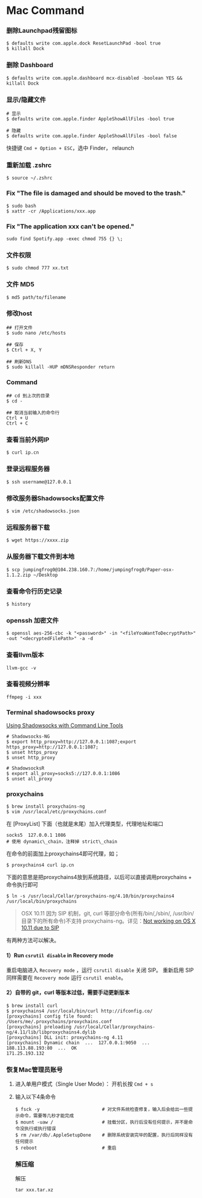Mac Command
===========

### 删除Launchpad残留图标

	$ defaults write com.apple.dock ResetLaunchPad -bool true
	$ killall Dock
	
### 删除 Dashboard

	$ defaults write com.apple.dashboard mcx-disabled -boolean YES && killall Dock
	
### 显示/隐藏文件

	# 显示
	$ defaults write com.apple.finder AppleShowAllFiles -bool true

	# 隐藏
	$ defaults write com.apple.finder AppleShowAllFiles -bool false
	
快捷键 `Cmd + Option + ESC`，选中 Finder， relaunch
	
### 重新加载 .zshrc

	$ source ~/.zshrc
	

### Fix "The file is damaged and should be moved to the trash."

	$ sudo bash
	$ xattr -cr /Applications/xxx.app
	
### Fix "The application xxx can't be opened."
	
	sudo find Spotify.app -exec chmod 755 {} \;

### 文件权限

	$ sudo chmod 777 xx.txt
	
### 文件 MD5

	$ md5 path/to/filename
	
### 修改host

	## 打开文件
	$ sudo nano /etc/hosts
	
	## 保存
	$ Ctrl + X, Y
	
	## 刷新DNS
	$ sudo killall -HUP mDNSResponder return

### Command

	## cd 到上次的目录
	$ cd - 
	
	## 取消当前输入的命令行
	Ctrl + U 
	Ctrl + C

### 查看当前外网IP

	$ curl ip.cn
	
### 登录远程服务器

	$ ssh username@127.0.0.1
	
### 修改服务器Shadowsocks配置文件

	$ vim /etc/shadowsocks.json
	
### 远程服务器下载

	$ wget https://xxxx.zip
	
### 从服务器下载文件到本地

	$ scp jumpingfrog0@104.238.160.7:/home/jumpingfrog0/Paper-osx-1.1.2.zip ~/Desktop
	
### 查看命令行历史记录

	$ history
		
### openssh 加密文件

	$ openssl aes-256-cbc -k "<password>" -in "<fileYouWantToDecryptPath>" -out "<decryptedFilePath>" -a -d
	
### 查看llvm版本

	llvm-gcc -v
	
### 查看视频分辨率

	ffmpeg -i xxx
	
### Terminal shadowsocks proxy

[Using Shadowsocks with Command Line Tools](https://github.com/shadowsocks/shadowsocks/wiki/Using-Shadowsocks-with-Command-Line-Tools)

	# Shadowsocks-NG
	$ export http_proxy=http://127.0.0.1:1087;export https_proxy=http://127.0.0.1:1087;
	$ unset https_proxy
	$ unset http_proxy
	
	# ShadowsocksR
	$ export all_proxy=socks5://127.0.0.1:1086
	$ unset all_proxy
	
### proxychains

	$ brew install proxychains-ng
	$ vim /usr/local/etc/proxychains.conf
	
在 [ProxyList] 下面（也就是末尾）加入代理类型，代理地址和端口
	
	socks5  127.0.0.1 1086
	# 使用 dynamic\_chain，注释掉 strict\_chain

在命令的前面加上proxychains4即可代理，如；
	
	$ proxychains4 curl ip.cn
	
下面的意思是把proxychains4放到系统路径，以后可以直接调用proxychains + 命令执行即可

	$ ln -s /usr/local/Cellar/proxychains-ng/4.10/bin/proxychains4 /usr/local/bin/proxychains
	
> OSX 10.11 因为 SIP 机制，git, curl 等部分命令(所有/bin/,/sbin/, /usr/bin/目录下的所有命令)不支持 proxychains-ng。详见：[Not working on OS X 10.11 due to SIP](https://github.com/rofl0r/proxychains-ng/issues/78)

有两种方法可以解决。

#### 1）Run `csrutil disable` in Recovery mode

重启电脑进入 `Recovery mode` ，运行 `csrutil disable` 关闭 SIP。
重新启用 SIP 同样需要在 `Recovery mode` 运行 `csrutil enable`。

#### 2）自带的 git，curl 等版本过低，需要手动更新版本

	$ brew install curl
	$ proxychains4 /usr/local/bin/curl http://ifconfig.co/
	[proxychains] config file found: /Users/me/.proxychains/proxychains.conf
	[proxychains] preloading /usr/local/Cellar/proxychains-ng/4.11/lib/libproxychains4.dylib
	[proxychains] DLL init: proxychains-ng 4.11
	[proxychains] Dynamic chain  ...  127.0.0.1:9050  ...  188.113.88.193:80  ...  OK
	171.25.193.132
	


### 恢复Mac管理员账号

1. 进入单用户模式（Single User Mode）： 开机长按 `Cmd + s`
2. 输入以下4条命令

	```terminal
	$ fsck -y 						# 对文件系统检查修复，输入后会给出一些提示命令，需要等几秒才能完成
	$ mount -uaw / 					# 挂载分区，执行后没有任何提示，并不是命令没执行或执行错误
	$ rm /var/db/.AppleSetupDone 	# 删除系统安装完毕的配置，执行后同样没有任何提示
	$ reboot						# 重启
	```

	### 解压缩

	解压

	```terminal
	tar xxx.tar.xz
	```